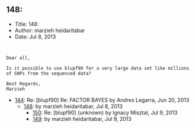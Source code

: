 ## 148: 

- Title: 148: 
- Author: marzieh heidaritabar
- Date: Jul 8, 2013

```


Dear all,

Is it possible to use blupf90 for a very large data set like millions of SNPs from the sequenced data?

Best Regards,
Marzieh 
```

- [144](0144.md): Re: [blupf90] Re: FACTOR BAYES by Andres Legarra, Jun 20, 2013
    - [148](0148.md):  by marzieh heidaritabar, Jul 8, 2013
        - [150](0150.md): Re: [blupf90] (unknown) by Ignacy Misztal, Jul 9, 2013
        - [149](0149.md):  by marzieh heidaritabar, Jul 9, 2013

